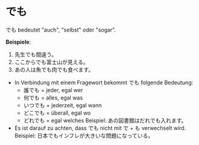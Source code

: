 # でも

でも bedeutet "auch", "selbst" oder "sogar".

**Beispiele**:

1. 先生でも間違う。
2. ここからでも富士山が見える。
3. あの人は魚でも肉でも食べます。

- In Verbindung mit einem Fragewort bekommt でも folgende Bedeutung:
  - 誰でも = jeder, egal wer
  - 何でも = alles, egal was
  - いつでも = jederzeit, egal wann
  - どこでも = überall, egal wo
  - どれでも = egal welches
  Beispiel: あの図書館はだれでも入れます。
- Es ist darauf zu achten, dass でも nicht mit で + も verwechselt wird. Beispiel: 日本でもインフレが大きいな問題になっている。
